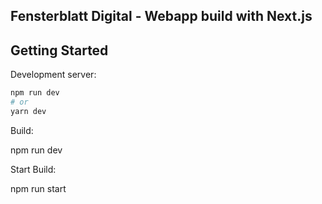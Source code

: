 ## Fensterblatt Digital - Webapp build with Next.js

## Getting Started

Development server:

```bash
npm run dev
# or
yarn dev
```

Build:

npm run dev

Start Build:

npm run start
